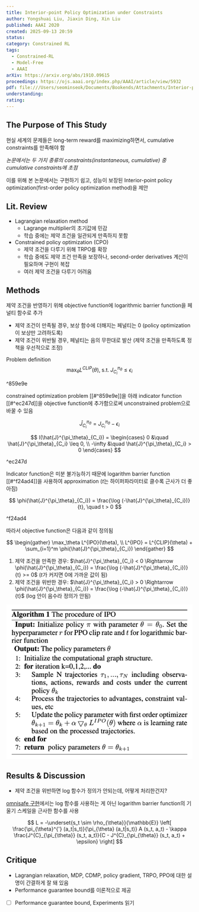 ```yaml
---
title: Interior-point Policy Optimization under Constraints
author: Yongshuai Liu, Jiaxin Ding, Xin Liu
published: AAAI 2020
created: 2025-09-13 20:59
status:
category: Constrained RL
tags:
  - Constrained-RL
  - Model-Free
  - AAAI
arXiv: https://arxiv.org/abs/1910.09615
proceedings: https://ojs.aaai.org/index.php/AAAI/article/view/5932
pdf: file:///Users/seominseok/Documents/Bookends/Attachments/Interior-point%20Policy%20Optimization%20under%20Constraints.pdf
understanding:
rating:
---
```

## The Purpose of This Study

현실 세계의 문제들은 long-term reward를 maximizing하면서, cumulative constraints를 만족해야 함

*논문에서는 두 가지 종류의 constraints(instantaneous, cumulative) 중 cumulative constraints에 초점*

이를 위해 본 논문에서는 구현하기 쉽고, 성능이 보장된 Interior-point policy optimization(first-order policy optimization method)을 제안

## Lit. Review

- Lagrangian relaxation method
	- Lagrange multiplier의 초기값에 민감
	- 학습 중에는 제약 조건을 일관되게 만족하지 못함
- Constrained policy optimization (CPO)
	- 제약 조건을 다루기 위해 TRPO를 확장
	- 학습 중에도 제약 조건 만족을 보장하나, second-order derivatives 계산이 필요하며 구현이 복잡
	- 여러 제약 조건을 다루기 어려움

## Methods

제약 조건을 반영하기 위해 objective function에 logarithmic barrier function을 페널티 함수로 추가
- 제약 조건이 만족될 경우, 보상 함수에 더해지는 페널티는 0 (policy optimization이 보상만 고려하도록)
- 제약 조건이 위반될 경우, 페널티는 음의 무한대로 발산 (제약 조건을 만족하도록 정책을 우선적으로 조정)

Problem definition
$$
\max_\theta L^{CLIP}(\theta), \; \text{s.t.} \; J^{\pi_\theta}_{C_i} \leq \epsilon_i
$$

^859e9e

constrained optimization problem [[#^859e9e]]을 아래 indicator function [[#^ec247d]]을 objective function에 추가함으로써 unconstrained problem으로 바꿀 수 있음

$$
\hat{J}^{\pi_\theta}_{C_i} = J^{\pi_\theta}_{C_i} - \epsilon_i
$$

$$
I(\hat{J}^{\pi_\theta}_{C_i}) =
\begin{cases}
0 &\quad \hat{J}^{\pi_\theta}_{C_i} \leq 0, \\
-\infty &\quad \hat{J}^{\pi_\theta}_{C_i} > 0
\end{cases}
$$

^ec247d

Indicator function은 미분 불가능하기 때문에 logarithm barrier function [[#^f24ad4]]을 사용하여 approximation ($t$는 하이퍼파라미터로 클수록 근사가 더 좋아짐)

$$
\phi(\hat{J}^{\pi_\theta}_{C_i}) = \frac{\log (-\hat{J}^{\pi_\theta}_{C_i})}{t}, \quad t > 0
$$

^f24ad4

따라서 objective function은 다음과 같이 정의됨

$$
\begin{gather}
\max_\theta L^{IPO}(\theta), \\
L^{IPO} = L^{CLIP}(\theta) + \sum_{i=1}^m \phi(\hat{J}^{\pi_\theta}_{C_i})
\end{gather}
$$

1. 제약 조건을 만족한 경우: $\hat{J}^{\pi_\theta}_{C_i} < 0 \Rightarrow \phi(\hat{J}^{\pi_\theta}_{C_i}) = \frac{\log (-\hat{J}^{\pi_\theta}_{C_i})}{t} >= 0$ ($t$가 커지면 0에 가까운 값이 됨)
2. 제약 조건을 위반한 경우: $\hat{J}^{\pi_\theta}_{C_i} > 0 \Rightarrow \phi(\hat{J}^{\pi_\theta}_{C_i}) = \frac{\log (-\hat{J}^{\pi_\theta}_{C_i})}{t}$ (log 안이 음수라 정의가 안됨)

![image](imgs/algorithm.png)


## Results & Discussion

- 제약 조건을 위반하면 log 함수가 정의가 안되는데, 어떻게 처리한건지?

[omnisafe 구현](https://github.com/PKU-Alignment/omnisafe/blob/main/omnisafe/algorithms/on_policy/penalty_function/ipo.py#L45C5-L74C57)에서는 log 함수를 사용하는 게 아닌 logarithm barrier function의 기울기 스케일을 근사한 함수를 사용

$$
L = -\underset{s_t \sim \rho_{\theta}}{\mathbb{E}} \left[ \frac{\pi_{\theta}^{'} (a_t|s_t)}{\pi_{\theta} (a_t|s_t)} A (s_t, a_t) - \kappa \frac{J^{C}_{\pi_{\theta}} (s_t, a_t)}{C - J^{C}_{\pi_{\theta}} (s_t, a_t) + \epsilon} \right]
$$



## Critique
- Lagrangian relaxation, MDP, CDMP, policy gradient, TRPO, PPO에 대한 설명이 간결하게 잘 돼 있음
- Performance guarantee bound를 이론적으로 제공

- [ ] Performance guarantee bound, Experiments 읽기